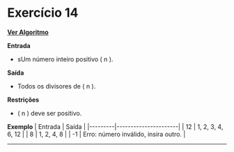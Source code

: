 # Exercício 14
[**Ver Algoritmo**](Algoritmo14.md)

**Entrada**

- sUm número inteiro positivo \( n \).

**Saída**

- Todos os divisores de \( n \).

**Restrições**

- \( n \) deve ser positivo.

**Exemplo**
| Entrada | Saída                |
|---------|----------------------|
| 12      | 1, 2, 3, 4, 6, 12    |
| 8       | 1, 2, 4, 8           |
| -1      | Erro: número inválido, insira outro. |

---
